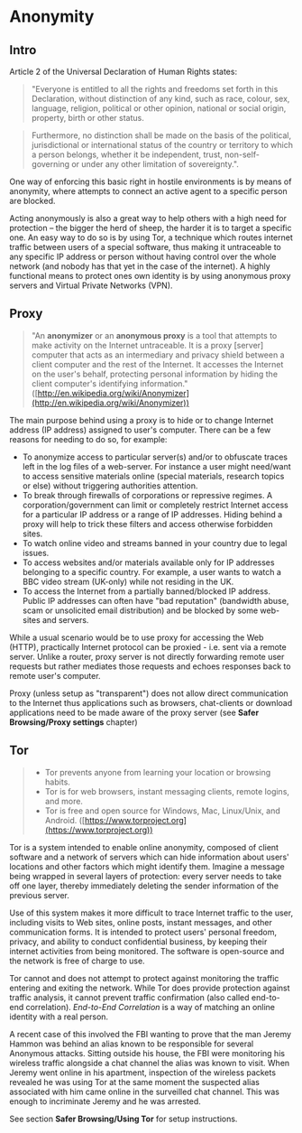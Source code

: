 Anonymity
=========

Intro
-----

Article 2 of the Universal Declaration of Human Rights states:

> "Everyone is entitled to all the rights and freedoms set forth in this Declaration, without distinction of any kind, such as race, colour, sex, language, religion, political or other opinion, national or social origin, property, birth or other status.

> Furthermore, no distinction shall be made on the basis of the political, jurisdictional or international status of the country or territory to which a person belongs, whether it be independent, trust, non-self-governing or under any other limitation of sovereignty.".

One way of enforcing this basic right in hostile environments is by means of anonymity, where attempts to connect an active agent to a specific person are blocked.

Acting anonymously is also a great way to help others with a high need for protection – the bigger the herd of sheep, the harder it is to target a specific one. An easy way to do so is by using Tor, a technique which routes internet traffic between users of a special software, thus making it untraceable to any specific IP address or person without having control over the whole network (and nobody has that yet in the case of the internet). A highly functional means to protect ones own identity is by using anonymous proxy servers and Virtual Private Networks (VPN).

Proxy
-----

> "An **anonymizer** or an **anonymous proxy** is a tool that attempts to make activity on the Internet untraceable. It is a proxy [server] computer that acts as an intermediary and privacy shield between a client computer and the rest of the Internet. It accesses the Internet on the user's behalf, protecting personal information by hiding the client computer's identifying information." ([http://en.wikipedia.org/wiki/Anonymizer](http://en.wikipedia.org/wiki/Anonymizer))


The main purpose behind using a proxy is to hide or to change Internet address (IP address) assigned to user's computer. There can be a few reasons for needing to do so, for example:

 * To anonymize access to particular server(s) and/or to obfuscate traces left in the log files of a web-server. For instance a user might need/want to access sensitive materials online (special materials, research topics or else) without triggering authorities attention.
 * To break through firewalls of corporations or repressive regimes. A corporation/government can limit or completely restrict Internet access for a particular IP address or a range of IP addresses. Hiding behind a proxy will help to trick these filters and access otherwise forbidden sites.
 * To watch online video and streams banned in your country due to legal issues.
 * To access websites and/or materials available only for IP addresses belonging to a specific country. For example, a user wants to watch a BBC video stream (UK-only) while not residing in the UK.
 * To access the Internet from a partially banned/blocked IP address. Public IP addresses can often have "bad reputation" (bandwidth abuse, scam or unsolicited email distribution) and be blocked by some web-sites and servers.

While a usual scenario would be to use proxy for accessing the Web (HTTP), practically Internet protocol can be proxied - i.e. sent via a remote server. Unlike a router, proxy server is not directly forwarding remote user requests but rather mediates those requests and echoes responses back to remote user's computer.

Proxy (unless setup as "transparent") does not allow direct communication to the Internet thus applications such as browsers, chat-clients or download applications need to be made aware of the proxy server (see **Safer Browsing/Proxy settings** chapter)

Tor
---

> - Tor prevents anyone from learning your location or browsing habits.
> - Tor is for web browsers, instant messaging clients, remote logins, and more.
> - Tor is free and open source for Windows, Mac, Linux/Unix, and Android. ([https://www.torproject.org](https://www.torproject.org))

Tor is a system intended to enable online anonymity, composed of client software and a network of servers which can hide information about users' locations and other factors which might identify them. Imagine a message being wrapped in several layers of protection: every server needs to take off one layer, thereby immediately deleting the sender information of the previous server.

Use of this system makes it more difficult to trace Internet traffic to the user, including visits to Web sites, online posts, instant messages, and other communication forms. It is intended to protect users' personal freedom, privacy, and ability to conduct confidential business, by keeping their internet activities from being monitored. The software is open-source and the network is free of charge to use.

Tor cannot and does not attempt to protect against monitoring the traffic entering and exiting the network. While Tor does provide protection against traffic analysis, it cannot prevent traffic confirmation (also called end-to-end correlation). *End-to-End Correlation* is a way of matching an online identity with a real person.

A recent case of this involved the FBI wanting to prove that the man Jeremy Hammon was behind an alias known to be responsible for several Anonymous attacks. Sitting outside his house, the FBI were monitoring his wireless traffic alongside a chat channel the alias was known to visit. When Jeremy went online in his apartment, inspection of the wireless packets revealed he was using Tor at the same moment the suspected alias associated with him came online in the surveilled chat channel. This was enough to incriminate Jeremy and he was arrested.

See section **Safer Browsing/Using Tor** for setup instructions.
